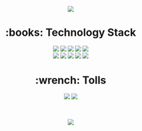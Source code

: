 <div align="center">
<img src="https://capsule-render.vercel.app/api?type=waving&color=gradient&height=250&section=header&text=Jinhyeok%20Github&fontSize=90&fontAlignY=40" />

<!-- 공부 -->
<h1>:books: Technology Stack </h1>
	<img src="https://img.shields.io/badge/Java-007396?style=for-the-badge&logo=Java&logoColor=white" />
	<img src="https://img.shields.io/badge/Spring-6DB33F?style=for-the-badge&logo=Spring&logoColor=white" />
	<img src="https://img.shields.io/badge/Spring Boot-6DB33F?style=for-the-badge&logo=Spring Boot&logoColor=white" />
	<img src="https://img.shields.io/badge/MySQL-4479A1?style=for-the-badge&logo=MySQL&logoColor=white" />
	<img src="https://img.shields.io/badge/Redis-DC382D?style=for-the-badge&logo=Redis&logoColor=white" />
	<br>
	<img src="https://img.shields.io/badge/git-F05032?style=for-the-badge&logo=git&logoColor=white">
	<img src="https://img.shields.io/badge/github-181717?style=for-the-badge&logo=github&logoColor=white">
	<img src="https://img.shields.io/badge/github%20actions-2088FF?style=for-the-badge&logo=githubactions&logoColor=white"> 
	<img src="https://img.shields.io/badge/docker-2496ED?style=for-the-badge&logo=docker&logoColor=white">
	<img src="https://img.shields.io/badge/Amazon AWS-232F3E?style=for-the-badge&logo=Amazon AWS&logoColor=white" />
	
<!-- 툴 -->
<h1>:wrench: Tolls </h1>
	<img src="https://img.shields.io/badge/IntelliJ IDEA-000000?style=for-the-badge&logo=IntelliJ IDEA&logoColor=white" />
	<img src="https://img.shields.io/badge/Visual Studio Code-007ACC?style=for-the-badge&logo=Visual Studio Code&logoColor=white" />
<br/><br/>
	<!--img src="https://github-readme-stats.vercel.app/api/top-langs/?username=jangjh45&layout=compact"-->
	<br><br>
	<img src="https://github-readme-stats.vercel.app/api?username=jangjh45"/>
	
</div>
